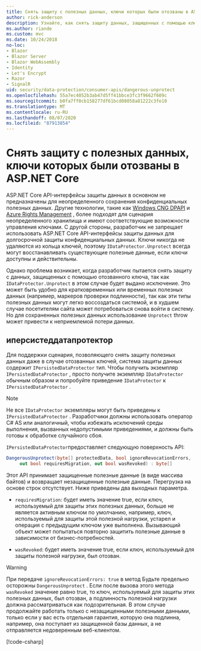 ```yaml
---
title: Снять защиту с полезных данных, ключи которых были отозваны в ASP.NET Core
author: rick-anderson
description: Узнайте, как снять защиту данных, защищенных с помощью ключей, которые были отозваны в ASP.NET Core приложении.
ms.author: riande
ms.custom: mvc
ms.date: 10/24/2018
no-loc:
- Blazor
- Blazor Server
- Blazor WebAssembly
- Identity
- Let's Encrypt
- Razor
- SignalR
uid: security/data-protection/consumer-apis/dangerous-unprotect
ms.openlocfilehash: 55a7ec4052b3ab47d5ff41bbce3fc3f9662f609c
ms.sourcegitcommit: b0fa7ff0cb158277df61bcd08058a81222c3fe10
ms.translationtype: MT
ms.contentlocale: ru-RU
ms.lasthandoff: 08/07/2020
ms.locfileid: "87913854"
---
```

# <a name="unprotect-payloads-whose-keys-have-been-revoked-in-aspnet-core"></a>Снять защиту с полезных данных, ключи которых были отозваны в ASP.NET Core

<a name="data-protection-consumer-apis-dangerous-unprotect"></a>

ASP.NET Core API-интерфейсы защиты данных в основном не предназначены для неопределенного сохранения конфиденциальных полезных данных. Другие технологии, такие как [Windows CNG DPAPI](/windows/win32/seccng/cng-dpapi) и [Azure Rights Management](/rights-management/) , более подходят для сценария неопределенного хранилища и имеют соответствующие возможности управления ключами. С другой стороны, разработчик не запрещает использовать ASP.NET Core API-интерфейсы защиты данных для долгосрочной защиты конфиденциальных данных. Ключи никогда не удаляются из кольца ключей, поэтому `IDataProtector.Unprotect` всегда могут восстанавливать существующие полезные данные, если ключи доступны и действительны.

Однако проблема возникает, когда разработчик пытается снять защиту с данных, защищенных с помощью отозванного ключа, так как `IDataProtector.Unprotect` в этом случае будет выдано исключение. Это может быть удобно для кратковременных или временных полезных данных (например, маркеров проверки подлинности), так как эти типы полезных данных могут легко воссоздаться системой, и в худшем случае посетителям сайта может потребоваться снова войти в систему. Но для сохраненных полезных данных использование `Unprotect` throw может привести к неприемлемой потери данных.

## <a name="ipersisteddataprotector"></a>иперсистеддатапротектор

Для поддержки сценария, позволяющего снять защиту полезных данных даже в случае отозванных ключей, система защиты данных содержит `IPersistedDataProtector` тип. Чтобы получить экземпляр `IPersistedDataProtector` , просто получите экземпляр `IDataProtector` обычным образом и попробуйте приведение `IDataProtector` к `IPersistedDataProtector` .

> [!NOTE]
> Не все `IDataProtector` экземпляры могут быть приведены к `IPersistedDataProtector` . Разработчики должны использовать оператор C# AS или аналогичный, чтобы избежать исключений среды выполнения, вызванных недопустимыми приведениями, и должны быть готовы к обработке случайного сбоя.

`IPersistedDataProtector`предоставляет следующую поверхность API:

```csharp
DangerousUnprotect(byte[] protectedData, bool ignoreRevocationErrors,
     out bool requiresMigration, out bool wasRevoked) : byte[]
```

Этот API принимает защищенные полезные данные (в виде массива байтов) и возвращает незащищенные полезные данные. Перегрузка на основе строк отсутствует. Ниже приведены два выходных параметра.

* `requiresMigration`: будет иметь значение true, если ключ, используемый для защиты этих полезных данных, больше не является активным ключом по умолчанию, например, ключ, используемый для защиты этой полезной нагрузки, устарел и операция с предыдущим ключом уже выполнена. Вызывающий объект может попытаться повторно защитить полезные данные в зависимости от бизнес-потребностей.

* `wasRevoked`: будет иметь значение true, если ключ, используемый для защиты полезной нагрузки, был отозван.

>[!WARNING]
> При передаче `ignoreRevocationErrors: true` в метод Будьте предельно осторожны `DangerousUnprotect` . Если после вызова этого метода `wasRevoked` значение равно true, то ключ, используемый для защиты этих полезных данных, был отозван, а подлинность полезной нагрузки должна рассматриваться как подозрительная. В этом случае продолжайте работать только с незащищенными полезными данными, только если у вас есть отдельная гарантия, которую она подлинна, например, она поступает из защищенной базы данных, а не отправляется недоверенным веб-клиентом.

[!code-csharp[](dangerous-unprotect/samples/dangerous-unprotect.cs)]
